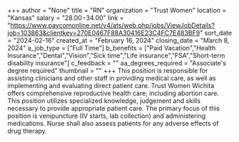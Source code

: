 +++
author = "None"
title = "RN"
organization = "Trust Women"
location = "Kansas"
salary = "$28.00-$34.00"
link = "https://www.paycomonline.net/v4/ats/web.php/jobs/ViewJobDetails?job=103863&clientkey=270E0467F88A30416E23C4FC7E483BF9"
sort_date = "2024-02-16"
created_at = "February 16, 2024"
closing_date = "March 8, 2024"
a_job_type = ["Full Time"]
b_benefits = ["Paid Vacation","Health Insurance","Dental","Vision","Sick time","Life insurance","FSA","Short-term disability insurance"]
c_feedback = ""
aa_degrees_required = "Associate's degree required"
thumbnail = ""
+++
This position is responsible for assisting clinicians and other staff in providing medical care, as well as implementing and evaluating direct patient care.
Trust Women Wichita offers comprehensive reproductive health care, including abortion care. This position utilizes specialized knowledge, judgement and skills necessary to provide appropriate patient care. The primary focus of this position is venipuncture (IV starts, lab collection) and administering medications. Nurse shall also assess patients for any adverse effects of drug therapy.
